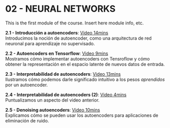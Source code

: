 # 02 - NEURAL NETWORKS

This is the first module of the course. Insert here module info, etc.

**2.1 - Introducción a autoencoders**: [Video 14mins](https://youtu.be/k24X6la0vaU) <br/>Introducimos la noción de autoencoder, como una arquitectura de red neuronal para aprendizaje no supervisado.

**2.2 - Autoencoders en Tensorflow**: [Video 9mins](https://youtu.be/OFcST3ndQ4g) <br/> Mostramos cómo implementar autoencoders con Tensroflow y cómo obtener la representación en el espacio latente de nuevos datos de entrada.

**2.3 - Interpretabilidad de autoencoders**: [Video 13mins](https://youtu.be/o9kUgnxmsfI) <br/>Ilustramos cómo podemos darle significado intuitivo a los pesos _aprendidos_ por un autoencoder.

**2.4 - Interpretabilidad de autoencoders (2)**: [Video 4mins](https://youtu.be/2W27N9iEzek) <br/>Puntualizamos un aspecto del video anterior.

**2.5 - Denoising autoencoders**: [Video 10mins](https://youtu.be/U6QHAX8cx0w) <br/>Explicamos cómo se pueden usar los autoencoders para aplicaciones de eliminación de ruido.

